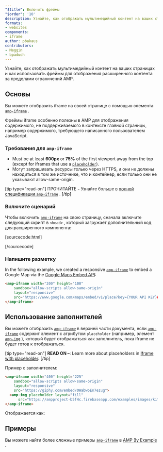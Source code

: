 ```yaml
---
"$title": Включить фреймы
"$order": '10'
description: Узнайте, как отображать мультимедийный контент на ваших страницах и как использовать фреймы для отображения расширенного контента за пределами ограничений AMP.
formats:
- websites
components:
- iframe
author: pbakaus
contributors:
- Meggin
- bpaduch
---
```


Узнайте, как отображать мультимедийный контент на ваших страницах и как использовать фреймы для отображения расширенного контента за пределами ограничений AMP.

## Основы

Вы можете отобразить iframe на своей странице с помощью элемента [`amp-iframe`](../../../../documentation/components/reference/amp-iframe.md) .

Фреймы iframe особенно полезны в AMP для отображения содержимого, не поддерживаемого в контексте главной страницы, например содержимого, требующего написанного пользователем JavaScript.

### Требования для `amp-iframe`

- Must be at least **600px** or **75%** of the first viewport away from the top (except for iframes that use a [`placeholder`](#using-placeholders)).
- Могут запрашивать ресурсы только через HTTPS, и они не должны находиться в том же источнике, что и контейнер, если только они не указывают allow-same-origin.

[tip type="read-on"] ПРОЧИТАЙТЕ **-** Узнайте больше в [полной спецификации `amp-iframe`](../../../../documentation/components/reference/amp-iframe.md) . [/tip]

### Включите сценарий

Чтобы включить [`amp-iframe`](../../../../documentation/components/reference/amp-iframe.md) на свою страницу, сначала включите следующий скрипт в `<head>` , который загружает дополнительный код для расширенного компонента:

[sourcecode:html]
<script async custom-element="amp-iframe"
  src="https://cdn.ampproject.org/v0/amp-iframe-0.1.js"></script>
[/sourcecode]

### Напишите разметку

In the following example, we created a responsive [`amp-iframe`](../../../../documentation/components/reference/amp-iframe.md) to embed a Google Map via the [Google Maps Embed API](https://developers.google.com/maps/documentation/embed/guide):

```html
<amp-iframe width="200" height="100"
    sandbox="allow-scripts allow-same-origin"
    layout="responsive"
    src="https://www.google.com/maps/embed/v1/place?key={YOUR API KEY}&q=europe">
</amp-iframe>
```

## Использование заполнителей<a name="using-placeholders"></a>

Вы можете отобразить [`amp-iframe`](../../../../documentation/components/reference/amp-iframe.md) в верхней части документа, если [`amp-iframe`](../../../../documentation/components/reference/amp-iframe.md) содержит элемент с атрибутом `placeholder` (например, элемент [`amp-img`](../../../../documentation/components/reference/amp-img.md) ), который будет отображаться как заполнитель, пока iframe не будет готов к отображаться.

[tip type="read-on"] **READ ON –**: Learn more about placeholders in [Iframe with placeholder](../../../../documentation/components/reference/amp-iframe.md#iframe-with-placeholder). [/tip]

Пример с заполнителем:

```html
<amp-iframe width="400" height="225"
    sandbox="allow-scripts allow-same-origin"
    layout="responsive"
    src="https://giphy.com/embed/OWabwoEn7ezug">
  <amp-img placeholder layout="fill"
      src="https://ampproject-b5f4c.firebaseapp.com/examples/images/kittens-biting.jpg"></amp-img>
</amp-iframe>
```

Отображается как:

<amp-iframe width="400" height="225" sandbox="allow-scripts allow-same-origin" layout="responsive" src="https://giphy.com/embed/OWabwoEn7ezug">
<amp-img placeholder layout="fill" src="https://ampproject-b5f4c.firebaseapp.com/examples/images/kittens-biting.jpg"></amp-img>
</amp-iframe>

## Примеры

Вы можете найти более сложные примеры [`amp-iframe`](../../../../documentation/components/reference/amp-iframe.md) в [AMP By Example](../../../../documentation/examples/documentation/amp-iframe.html) .
